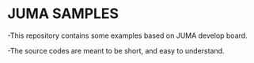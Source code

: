 # JUMA SAMPLES

-This repository contains some examples based on JUMA develop board.

-The source codes are meant to be short, and easy to understand.
